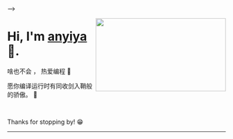 <!--你好~ 欢迎来到我的 github-->
-->





<img align="right" width="300" height="169" src="https://images.cnblogs.com/cnblogs_com/thx2199/1864114/o_210916120245maid.gif">


# Hi, I'm [anyiya](https://www.cnblogs.com/thx2199/p/15120091.html) 👋.

啥也不会 ， 热爱编程 :hatching_chick:

愿你编译运行时有同收剑入鞘般的骄傲。 :running:

<!--## About me 

❤️ 开源| 🖤 copy | 📺 Algorithm

- 🌐  Squat at home
- 💻  Algorithm
- 🍓  copy code
  -->

&nbsp;

Thanks for stopping by! 😁

---

